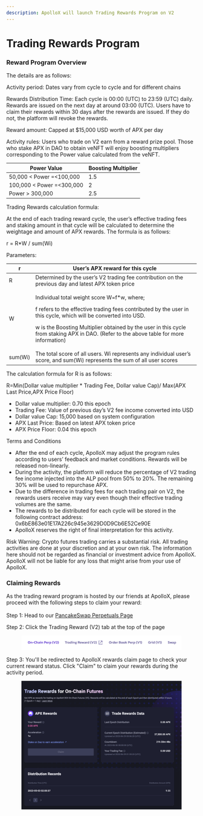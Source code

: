 ```yaml
---
description: ApolloX will launch Trading Rewards Program on V2
---
```


# Trading Rewards Program

### Reward Program Overview

The details are as follows:

Activity period: Dates vary from cycle to cycle and for different chains

Rewards Distribution Time: Each cycle is 00:00 (UTC) to 23:59 (UTC) daily. Rewards are issued on the next day at around 03:00 (UTC). Users have to claim their rewards within 30 days after the rewards are issued. If they do not, the platform will revoke the rewards.&#x20;

Reward amount: Capped at $15,000 USD worth of APX per day

Activity rules: Users who trade on V2 earn from a reward prize pool. Those who stake APX in DAO to obtain veNFT will enjoy boosting multipliers corresponding to the Power value calculated from the veNFT.&#x20;

| Power Value               | Boosting Multiplier  |
| ------------------------- | -------------------- |
| 50,000 < Power =<100,000  | 1.5                  |
| 100,000 < Power =<300,000 | 2                    |
| Power > 300,000           | 2.5                  |

Trading Rewards calculation formula:&#x20;

At the end of each trading reward cycle, the user’s effective trading fees and staking amount in that cycle will be calculated to determine the weightage and amount of APX rewards. The formula is as follows:

r = R\*W / sum(Wi)



Parameters:

| r       | User’s APX reward for this cycle                                                                                                                                                                                                                                                                                        |
| ------- | ----------------------------------------------------------------------------------------------------------------------------------------------------------------------------------------------------------------------------------------------------------------------------------------------------------------------- |
| R       | Determined by the user’s V2 trading fee contribution on the previous day and latest APX token price                                                                                                                                                                                                                     |
| W       | <p>Individual total weight score W=f*w, where;</p><p>f refers to the effective trading fees contributed by the user in this cycle, which will be converted into USD.</p><p>w is the Boosting Multiplier obtained by the user in this cycle from staking APX in DAO. (Refer to the above table for more information)</p> |
| sum(Wi) | The total score of all users. Wi represents any individual user’s score, and sum(Wi) represents the sum of all user scores                                                                                                                                                                                              |

&#x20;

The calculation formula for R is as follows:

R=Min(Dollar value multiplier \* Trading Fee, Dollar value Cap)/ Max(APX Last Price,APX Price Floor)

* Dollar value multiplier: 0.70 this epoch
* Trading Fee: Value of previous day’s V2 fee income converted into USD
* Dollar value Cap: 15,000 based on system configuration
* APX Last Price: Based on latest APX token price
* APX Price Floor: 0.04 this epoch

Terms and Conditions

* After the end of each cycle, ApolloX may adjust the program rules according to users’ feedback and market conditions. Rewards will be released non-linearly.
* During the activity, the platform will reduce the percentage of V2 trading fee income injected into the ALP pool from 50% to 20%. The remaining 30% will be used to repurchase APX.
* Due to the difference in trading fees for each trading pair on V2, the rewards users receive may vary even though their effective trading volumes are the same.
* The rewards to be distributed for each cycle will be stored in the following contract address: 0x6bE863e01E17A226c945e3629D0D9Cb6E52Ce90E
* ApolloX reserves the right of final interpretation for this activity.

Risk Warning: Crypto futures trading carries a substantial risk. All trading activities are done at your discretion and at your own risk. The information here should not be regarded as financial or investment advice from ApolloX. ApolloX will not be liable for any loss that might arise from your use of ApolloX.

### Claiming Rewards

As the trading reward program is hosted by our friends at ApolloX, please proceed with the following steps to claim your reward:\
\
Step 1: Head to our [PancakeSwap Perpetuals Page](https://perp.pancakeswap.finance/en/futures/v2/)

Step 2: Click the Trading Reward (V2) tab at the top of the page

<figure><img src="../../../../.gitbook/assets/Trading Reward.png" alt=""><figcaption></figcaption></figure>

Step 3: You'll be redirected to ApolloX rewards claim page to check your current reward status. Click "Claim" to claim your rewards during the activity period.

<figure><img src="../../../../.gitbook/assets/Screenshot 2023-06-29 at 10.26.11 AM.png" alt=""><figcaption></figcaption></figure>
